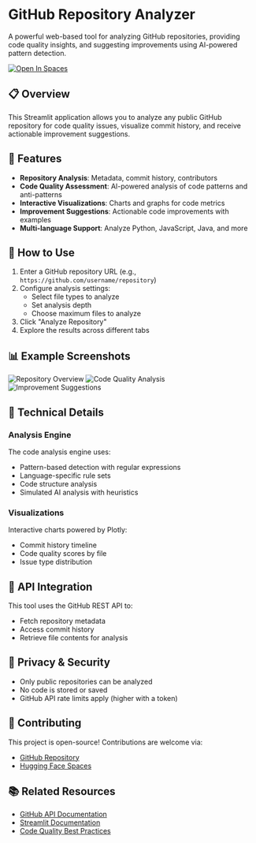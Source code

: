 # GitHub Repository Analyzer

A powerful web-based tool for analyzing GitHub repositories, providing code quality insights, and suggesting improvements using AI-powered pattern detection.

[![Open In Spaces](https://img.shields.io/badge/🤗-Open%20in%20Spaces-blue.svg)](https://huggingface.co/spaces/username/github-repo-analyzer)

## 📋 Overview

This Streamlit application allows you to analyze any public GitHub repository for code quality issues, visualize commit history, and receive actionable improvement suggestions.

## 🎯 Features

- **Repository Analysis**: Metadata, commit history, contributors
- **Code Quality Assessment**: AI-powered analysis of code patterns and anti-patterns
- **Interactive Visualizations**: Charts and graphs for code metrics
- **Improvement Suggestions**: Actionable code improvements with examples
- **Multi-language Support**: Analyze Python, JavaScript, Java, and more

## 🚀 How to Use

1. Enter a GitHub repository URL (e.g., `https://github.com/username/repository`)
2. Configure analysis settings:
   - Select file types to analyze
   - Set analysis depth
   - Choose maximum files to analyze
3. Click "Analyze Repository"
4. Explore the results across different tabs

## 📊 Example Screenshots

![Repository Overview](https://example.com/screenshot1.png)
![Code Quality Analysis](https://example.com/screenshot2.png)
![Improvement Suggestions](https://example.com/screenshot3.png)

## 🧠 Technical Details

### Analysis Engine

The code analysis engine uses:
- Pattern-based detection with regular expressions
- Language-specific rule sets
- Code structure analysis
- Simulated AI analysis with heuristics

### Visualizations

Interactive charts powered by Plotly:
- Commit history timeline
- Code quality scores by file
- Issue type distribution

## 🔄 API Integration

This tool uses the GitHub REST API to:
- Fetch repository metadata
- Access commit history
- Retrieve file contents for analysis

## 🔐 Privacy & Security

- Only public repositories can be analyzed
- No code is stored or saved
- GitHub API rate limits apply (higher with a token)

## 🤝 Contributing

This project is open-source! Contributions are welcome via:
- [GitHub Repository](https://github.com/username/github-repo-analyzer)
- [Hugging Face Spaces](https://huggingface.co/spaces/username/github-repo-analyzer/discussions)

## 📚 Related Resources

- [GitHub API Documentation](https://docs.github.com/en/rest)
- [Streamlit Documentation](https://docs.streamlit.io)
- [Code Quality Best Practices](https://github.com/github/codeql)
